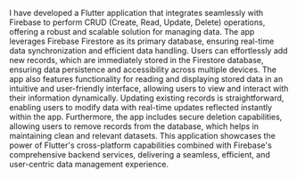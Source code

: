 I have developed a Flutter application that integrates seamlessly with Firebase to perform CRUD (Create, Read, Update, Delete) operations, offering a robust and scalable solution for managing data. The app leverages Firebase Firestore as its primary database, ensuring real-time data synchronization and efficient data handling. Users can effortlessly add new records, which are immediately stored in the Firestore database, ensuring data persistence and accessibility across multiple devices. The app also features functionality for reading and displaying stored data in an intuitive and user-friendly interface, allowing users to view and interact with their information dynamically. Updating existing records is straightforward, enabling users to modify data with real-time updates reflected instantly within the app. Furthermore, the app includes secure deletion capabilities, allowing users to remove records from the database, which helps in maintaining clean and relevant datasets. This application showcases the power of Flutter's cross-platform capabilities combined with Firebase's comprehensive backend services, delivering a seamless, efficient, and user-centric data management experience.
